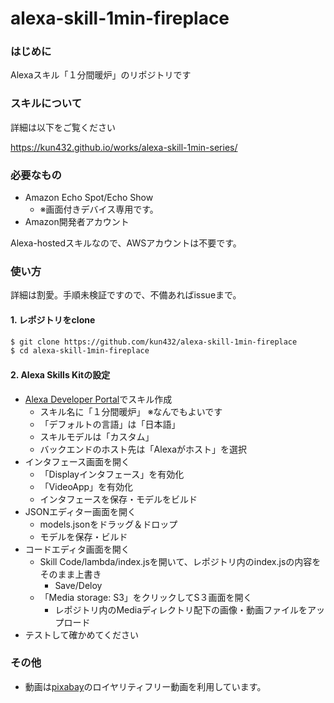 # alexa-skill-1min-fireplace

### はじめに

Alexaスキル「１分間暖炉」のリポジトリです

### スキルについて

詳細は以下をご覧ください

https://kun432.github.io/works/alexa-skill-1min-series/

### 必要なもの

- Amazon Echo Spot/Echo Show
  - ※画面付きデバイス専用です。
- Amazon開発者アカウント

Alexa-hostedスキルなので、AWSアカウントは不要です。

### 使い方

詳細は割愛。手順未検証ですので、不備あればissueまで。

#### 1. レポジトリをclone

```sh
$ git clone https://github.com/kun432/alexa-skill-1min-fireplace
$ cd alexa-skill-1min-fireplace
```

#### 2. Alexa Skills Kitの設定

- [Alexa Developer Portal](https://developer.amazon.com/alexa/console/ask)でスキル作成
  - スキル名に「１分間暖炉」 ※なんでもよいです
  - 「デフォルトの言語」は「日本語」
  - スキルモデルは「カスタム」
  - バックエンドのホスト先は「Alexaがホスト」を選択
- インタフェース画面を開く
  - 「Displayインタフェース」を有効化
  - 「VideoApp」を有効化
  - インタフェースを保存・モデルをビルド
- JSONエディター画面を開く
  - models.jsonをドラッグ＆ドロップ
  - モデルを保存・ビルド
- コードエディタ画面を開く
  - Skill Code/lambda/index.jsを開いて、レポジトリ内のindex.jsの内容をそのまま上書き
    - Save/Deloy
  - 「Media storage: S3」をクリックしてS３画面を開く
    - レポジトリ内のMediaディレクトリ配下の画像・動画ファイルをアップロード
- テストして確かめてください

### その他

- 動画は[pixabay](https://pixabay.com/)のロイヤリティフリー動画を利用しています。
